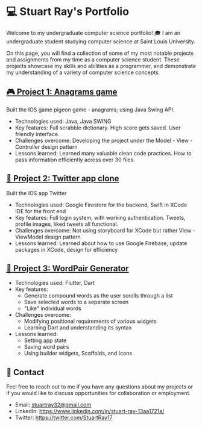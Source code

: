 # 💻 Stuart Ray's Portfolio

Welcome to my undergraduate computer science portfolio! 🎓 I am an undergraduate student studying computer science at Saint Louis University.

On this page, you will find a collection of some of my most notable projects and assignments from my time as a computer science student. These projects showcase my skills and abilities as a programmer, and demonstrate my understanding of a variety of computer science concepts.

## [🎮 Project 1: Anagrams game](https://github.com/Stuartwastaken/Anagrams)

Built the IOS game pigeon game - anagrams; using Java Swing API.

- Technologies used: Java, Java SWING
- Key features: Full scrabble dictionary. High score gets saved. User friendly interface. 
- Challenges overcome: Developing the project under the Model - View - Controller design pattern
- Lessons learned: Learned many valuable clean code practices. How to pass information efficiently across over 30 files.

## [📱 Project 2: Twitter app clone](https://github.com/Stuartwastaken/Twitter)

Built the IOS app Twitter

- Technologies used: Google Firestore for the backend, Swift in XCode IDE for the front end
- Key features: Full login system, with working authentication. Tweets, profile images, liked tweets all functional. 
- Challenges overcome: Not using storyboard for XCode but rather View - ViewModel design pattern
- Lessons learned: Learned about how to use Google Firebase, update packages in XCode, design for efficiency


## [:speech_balloon: Project 3: WordPair Generator](https://github.com/Stuartwastaken/WordPairGenerator)

- Technologies used: Flutter, Dart
- Key features: 
  - Generate compound words as the user scrolls through a list
  - Save selected words to a separate screen
  - "Like" individual words
- Challenges overcome: 
  - Modifying positional requirements of various widgets
  - Learning Dart and understanding its syntax
- Lessons learned:
  - Setting app state
  - Saving word pairs
  - Using builder widgets, Scaffolds, and Icons

## 📧 Contact

Feel free to reach out to me if you have any questions about my projects or if you would like to discuss opportunities for collaboration or employment.

- Email: stuartray32@gmail.com
- LinkedIn: https://www.linkedin.com/in/stuart-ray-13aa1721a/
- Twitter: https://twitter.com/StuartRay17
